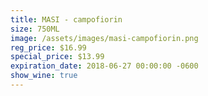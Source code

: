 ```yaml
---
title: MASI - campofiorin
size: 750ML
image: /assets/images/masi-campofiorin.png
reg_price: $16.99
special_price: $13.99
expiration_date: 2018-06-27 00:00:00 -0600
show_wine: true
---
```


